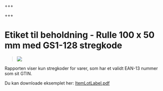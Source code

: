 +++

+++
# Etiket til beholdning - Rulle 100 x 50 mm med GS1-128 stregkode

> ![](https://thetis-ims-reports.s3.eu-west-1.amazonaws.com/examples/ItemLotLabel-1.png)

Rapporten viser kun stregkoder for varer, som har et validt EAN-13 nummer som sit GTIN.

Du kan downloade eksemplet her: [ItemLotLabel.pdf](https://thetis-ims-reports.s3.eu-west-1.amazonaws.com/examples/ItemLotLabel.pdf "ItemLotLabel.pdf")